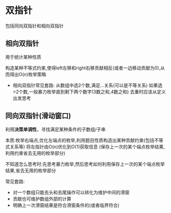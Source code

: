 # 双指针

包括同向双指针和相向双指针


## 相向双指针 

用于统计某种性质

构造某种不等式约束,使得left左移和right右移贡献相反(或者一边移动贡献为0),从而得出O(n)枚举策略

- 相向双指针常见套路: 从数组中选2个数,满足...关系(可以是不等关系)
如果选>2个数,一般暴力枚举直到剩下两个数字(3数之和,4数之和)
去重时应该从定义出发思考

## 同向双指针(滑动窗口) 

利用**决策单调性**，寻找满足某种条件的子数组/子串  

本质:枚举右端点,优化左端点的枚举,利用题目性质构造出某种贡献约束(包括不等式关系等)
将左指针由O(n)优化到O(1)获取信息
(保存上一次的某个端点枚举结果,利用约束省去无用的枚举部分)

不知道怎么思考时:先思考暴力枚举,然后思考如何利用保存上一次的某个端点枚举结果,省去无用的枚举部分

常见套路: 
- 对一个数组只能去头和去尾操作可以转化为维护中间的滑窗
- 贡献也可维护数组外部的计算
- 明确上一次滑窗结果是符合滑窗条件的(或者临界符合)
